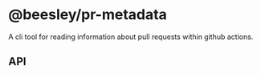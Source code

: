 # @beesley/pr-metadata

A cli tool for reading information about pull requests within github actions.

## API
